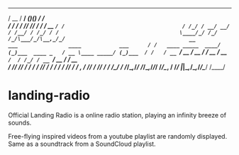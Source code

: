 
   ____  _________      _       __                                   
  / __ \/ __/ __(_)____(_)___ _/ /                                   
 / / / / /_/ /_/ / ___/ / __ `/ /                                    
/ /_/ / __/ __/ / /__/ / /_/ / /                                     
\____/_/ /_/ /_/\___/_/\__,_/_/                                      
    __                    ___                ____            ___     
   / /   ____ _____  ____/ (_)___  ____ _   / __ \____ _____/ (_)___ 
  / /   / __ `/ __ \/ __  / / __ \/ __ `/  / /_/ / __ `/ __  / / __ \
 / /___/ /_/ / / / / /_/ / / / / / /_/ /  / _, _/ /_/ / /_/ / / /_/ /
/_____/\__,_/_/ /_/\__,_/_/_/ /_/\__, /  /_/ |_|\__,_/\__,_/_/\____/ 
                                /____/                               

# landing-radio
Official Landing Radio is a online radio station, playing an infinity breeze of sounds.

Free-flying inspired videos from a youtube playlist are randomly displayed. Same as a soundtrack from a SoundCloud playlist.
